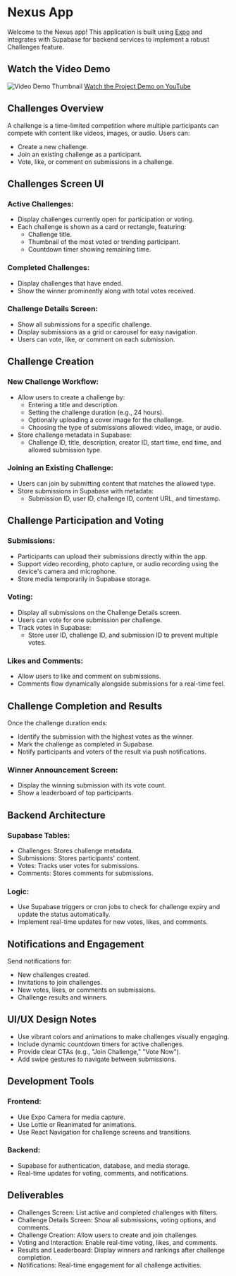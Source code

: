 # Nexus App

Welcome to the Nexus app! This application is built using [Expo](https://expo.dev) and integrates with Supabase for backend services to implement a robust Challenges feature.
## Watch the Video Demo

![Video Demo Thumbnail](https://img.youtube.com/vi/BPLBOkH5JDA/0.jpg)
[Watch the Project Demo on YouTube](https://youtu.be/BPLBOkH5JDA)

## Challenges Overview

A challenge is a time-limited competition where multiple participants can compete with content like videos, images, or audio. Users can:
- Create a new challenge.
- Join an existing challenge as a participant.
- Vote, like, or comment on submissions in a challenge.

## Challenges Screen UI

### Active Challenges:
- Display challenges currently open for participation or voting.
- Each challenge is shown as a card or rectangle, featuring:
  - Challenge title.
  - Thumbnail of the most voted or trending participant.
  - Countdown timer showing remaining time.

### Completed Challenges:
- Display challenges that have ended.
- Show the winner prominently along with total votes received.

### Challenge Details Screen:
- Show all submissions for a specific challenge.
- Display submissions as a grid or carousel for easy navigation.
- Users can vote, like, or comment on each submission.

## Challenge Creation

### New Challenge Workflow:
- Allow users to create a challenge by:
  - Entering a title and description.
  - Setting the challenge duration (e.g., 24 hours).
  - Optionally uploading a cover image for the challenge.
  - Choosing the type of submissions allowed: video, image, or audio.
- Store challenge metadata in Supabase:
  - Challenge ID, title, description, creator ID, start time, end time, and allowed submission type.

### Joining an Existing Challenge:
- Users can join by submitting content that matches the allowed type.
- Store submissions in Supabase with metadata:
  - Submission ID, user ID, challenge ID, content URL, and timestamp.

## Challenge Participation and Voting

### Submissions:
- Participants can upload their submissions directly within the app.
- Support video recording, photo capture, or audio recording using the device's camera and microphone.
- Store media temporarily in Supabase storage.

### Voting:
- Display all submissions on the Challenge Details screen.
- Users can vote for one submission per challenge.
- Track votes in Supabase:
  - Store user ID, challenge ID, and submission ID to prevent multiple votes.

### Likes and Comments:
- Allow users to like and comment on submissions.
- Comments flow dynamically alongside submissions for a real-time feel.

## Challenge Completion and Results

Once the challenge duration ends:
- Identify the submission with the highest votes as the winner.
- Mark the challenge as completed in Supabase.
- Notify participants and voters of the result via push notifications.

### Winner Announcement Screen:
- Display the winning submission with its vote count.
- Show a leaderboard of top participants.

## Backend Architecture

### Supabase Tables:
- Challenges: Stores challenge metadata.
- Submissions: Stores participants' content.
- Votes: Tracks user votes for submissions.
- Comments: Stores comments for submissions.

### Logic:
- Use Supabase triggers or cron jobs to check for challenge expiry and update the status automatically.
- Implement real-time updates for new votes, likes, and comments.

## Notifications and Engagement

Send notifications for:
- New challenges created.
- Invitations to join challenges.
- New votes, likes, or comments on submissions.
- Challenge results and winners.

## UI/UX Design Notes

- Use vibrant colors and animations to make challenges visually engaging.
- Include dynamic countdown timers for active challenges.
- Provide clear CTAs (e.g., "Join Challenge," "Vote Now").
- Add swipe gestures to navigate between submissions.

## Development Tools

### Frontend:
- Use Expo Camera for media capture.
- Use Lottie or Reanimated for animations.
- Use React Navigation for challenge screens and transitions.

### Backend:
- Supabase for authentication, database, and media storage.
- Real-time updates for voting, comments, and notifications.

## Deliverables
- Challenges Screen: List active and completed challenges with filters.
- Challenge Details Screen: Show all submissions, voting options, and comments.
- Challenge Creation: Allow users to create and join challenges.
- Voting and Interaction: Enable real-time voting, likes, and comments.
- Results and Leaderboard: Display winners and rankings after challenge completion.
- Notifications: Real-time engagement for all challenge activities.
